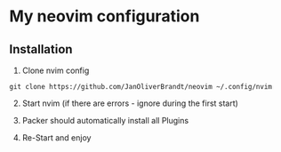 # My neovim configuration

## Installation

1. Clone nvim config

```
git clone https://github.com/JanOliverBrandt/neovim ~/.config/nvim
```

2. Start nvim (if there are errors - ignore during the first start)

3. Packer should automatically install all Plugins

4. Re-Start and enjoy
